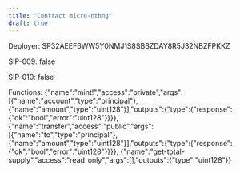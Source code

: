 ```yaml
---
title: "Contract micro-nthng"
draft: true
---
```

Deployer: SP32AEEF6WW5Y0NMJ1S8SBSZDAY8R5J32NBZFPKKZ

SIP-009: false

SIP-010: false

Functions:
{"name":"mint!","access":"private","args":[{"name":"account","type":"principal"},{"name":"amount","type":"uint128"}],"outputs":{"type":{"response":{"ok":"bool","error":"uint128"}}}}, {"name":"transfer","access":"public","args":[{"name":"to","type":"principal"},{"name":"amount","type":"uint128"}],"outputs":{"type":{"response":{"ok":"bool","error":"uint128"}}}}, {"name":"get-total-supply","access":"read_only","args":[],"outputs":{"type":"uint128"}}
